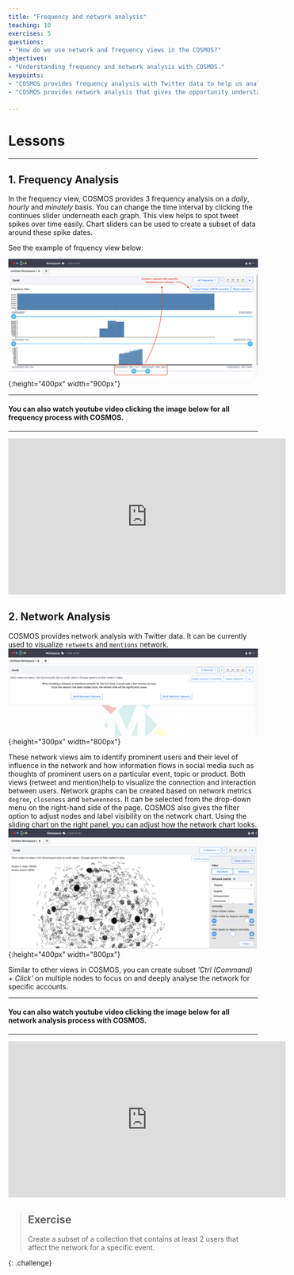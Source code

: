 ```yaml
---
title: "Frequency and network analysis"
teaching: 10
exercises: 5
questions:
- "How do we use network and frequency views in the COSMOS?"
objectives:
- "Understanding frequency and network analysis with COSMOS."
keypoints:
- "COSMOS provides frequency analysis with Twitter data to help us analyse and a draw conclusion."
- "COSMOS provides network analysis that gives the opportunity understanding social network structure, the role of key players, communities, etc... "

---
```


# Lessons
***
## 1. Frequency Analysis
In the frequency view, COSMOS provides 3 frequency analysis on a *daily*, *hourly* and *minutely* basis. You can change the time interval by clicking the continues slider underneath each graph. This view helps to spot tweet spikes over time easily. Chart sliders can be used to create a subset of data around these spike dates.

See the example of frquency view below:

![Frequency view](../fig/Frequency-view.png){:height="400px" width="900px"}

***  
#### You can also watch youtube video clicking the image below for all frequency process with COSMOS.
***

<iframe width="560" height="315" src="https://www.youtube.com/embed/2dFHog_ClBQ" title="YouTube video player" frameborder="0" allow="accelerometer; autoplay; clipboard-write; encrypted-media; gyroscope; picture-in-picture" allowfullscreen></iframe>

## 2. Network Analysis

COSMOS provides network analysis with Twitter data. It can be currently used to visualize `retweets` and `mentions` network. 
![Network view 1](../fig/network-view-main.png){:height="300px" width="800px"}

These network views aim to identify prominent users and their level of influence in the network and how information flows in social media such as thoughts of prominent users on a particular event, topic or product. Both views (retweet and mention)help to visualize the connection and interaction between users. Network graphs can be created based on network metrics `degree`, `closeness` and `betweenness`. It can be selected from the drop-down menu on the right-hand side of the page. COSMOS also gives the filter option to adjust nodes and label visibility on the network chart. Using the sliding chart on the right panel, you can adjust how the network chart looks.   
![Network view 2](../fig/network-view-retweets.png){:height="400px" width="800px"}

Similar to other views in COSMOS, you can create subset *'Ctrl (Command) + Click'* on multiple nodes to focus on and deeply analyse the network for specific accounts. 

***  
#### You can also watch youtube video clicking the image below for all network analysis process with COSMOS.
***

<iframe width="560" height="315" src="https://www.youtube.com/embed/xo4M1-nSKCM" title="YouTube video player" frameborder="0" allow="accelerometer; autoplay; clipboard-write; encrypted-media; gyroscope; picture-in-picture" allowfullscreen></iframe>

> ## Exercise
>
> Create a subset of a collection that contains at least 2 users that affect the network for a specific event.
>  
{: .challenge}

